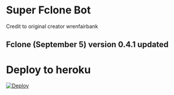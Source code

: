 # Super Fclone Bot

Credit to original creator wrenfairbank

## Fclone (September 5) version 0.4.1 updated

# Deploy to heroku

[![Deploy](https://www.herokucdn.com/deploy/button.svg)](https://dashboard.heroku.com/new?template=https://github.com/mgkokobot7/superfclone)
